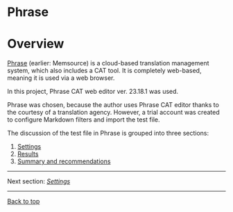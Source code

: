 Phrase
===

<!-- Tak, tu jest powtórzenie treści, bo tutaj czytelnik może przyjść po prostu ze spisu treści, jeśli będzie wolał czytać od razu o Phrase-->
# Overview

[Phrase](https://phrase.com/) (earlier: Memsource) is a cloud-based translation management system, which also includes a CAT tool. It is completely web-based, meaning it is used via a web browser.

In this project, Phrase CAT web editor ver. 23.18.1 was used.

Phrase was chosen, because the author uses Phrase CAT editor thanks to the courtesy of a translation agency. However, a trial account was created to configure Markdown filters and import the test file.

The discussion of the test file in Phrase is grouped into three sections:

1. [Settings](phrase-01-settings.md)
2. [Results](phrase-02-results.md)
3. [Summary and recommendations](phrase-03-summary-and-recommendations.md)

---

Next section: [*Settings*](phrase-01-settings.md)

---

[Back to top](#overview)